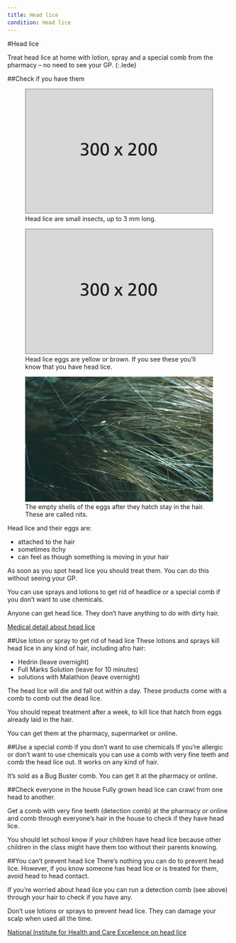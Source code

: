 ```yaml
---
title: Head lice
condition: Head lice
---
```


#Head lice

Treat head lice at home with lotion, spray and a special comb from the pharmacy – no need to see your GP.
{:.lede}

##Check if you have them

<div class="condition-images">
  <figure role="group" aria-labelledby="condition-image-caption-1">
    <img src="/public/images/conditions/placeholder.png" alt="lice" />
    <figcaption id="condition-image-caption-1">Head lice are small insects, up to 3 mm long.</figcaption>
  </figure><!--
  --><figure role="group" aria-labelledby="condition-image-caption-2">
    <img src="/public/images/conditions/placeholder.png" alt="eggs" />
    <figcaption id="condition-image-caption-2">Head lice eggs are yellow or brown. If you see these you’ll know that you have head lice.</figcaption>
  </figure><!--
  --><figure role="group" aria-labelledby="condition-image-caption-3">
    <img src="/public/images/conditions/head-lice/empty-eggs.jpg" alt="nits" />
    <figcaption id="condition-image-caption-3">The empty shells of the eggs after they hatch stay in the hair. These are called nits.</figcaption>
  </figure>
</div>

Head lice and their eggs are:

- attached to the hair
- sometimes itchy
- can feel as though something is moving in your hair

As soon as you spot head lice you should treat them. You can do this without seeing your GP.

You can use sprays and lotions to get rid of headlice or a special comb if you don’t want to use chemicals.

<div class="notice" role="note" aria-label="Information">
  <p>
    Anyone can get head lice. They don’t have anything to do with dirty hair.
  </p>
</div>

[Medical detail about head lice](http://www.nhs.uk/conditions/Head-lice/Pages/Introduction.aspx)

##Use lotion or spray to get rid of head lice
These lotions and sprays kill head lice in any kind of hair, including afro hair:

- Hedrin (leave overnight)
- Full Marks Solution (leave for 10 minutes)
- solutions with Malathion (leave overnight)

The head lice will die and fall out within a day. These products come with a comb to comb out the dead lice.

You should repeat treatment after a week, to kill lice that hatch from eggs already laid in the hair.

You can get them at the pharmacy, supermarket or online.

##Use a special comb if you don’t want to use chemicals
If you’re allergic or don’t want to use chemicals you can use a comb with very fine teeth and comb the head lice out. It works on any kind of hair.

It’s sold as a Bug Buster comb. You can get it at the pharmacy or online.

##Check everyone in the house
Fully grown head lice can crawl from one head to another.

Get a comb with very fine teeth (detection comb) at the pharmacy or online and comb through everyone’s hair in the house to check if they have head lice.

You should let school know if your children have head lice because other children in the class might have them too without their parents knowing.

##You can’t prevent head lice
There’s nothing you can do to prevent head lice.  However, if you know someone has head lice or is treated for them, avoid head to head contact.

If you’re worried about head lice you can run a detection comb (see above) through your hair to check if you have any.

<div class="notice" role="note" aria-label="Information">
  <p>
    Don’t use lotions or sprays to prevent head lice. They can damage your scalp when used all the time.
  </p>
</div>

[National Institute for Health and Care Excellence on head lice](http://cks.nice.org.uk/head-lice#!background)
